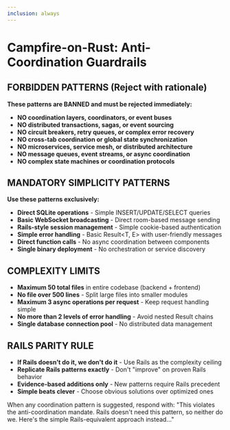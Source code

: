 ```yaml
---
inclusion: always
---
```


# Campfire-on-Rust: Anti-Coordination Guardrails

## FORBIDDEN PATTERNS (Reject with rationale)

**These patterns are BANNED and must be rejected immediately:**

- **NO coordination layers, coordinators, or event buses**
- **NO distributed transactions, sagas, or event sourcing** 
- **NO circuit breakers, retry queues, or complex error recovery**
- **NO cross-tab coordination or global state synchronization**
- **NO microservices, service mesh, or distributed architecture**
- **NO message queues, event streams, or async coordination**
- **NO complex state machines or coordination protocols**

## MANDATORY SIMPLICITY PATTERNS

**Use these patterns exclusively:**

- **Direct SQLite operations** - Simple INSERT/UPDATE/SELECT queries
- **Basic WebSocket broadcasting** - Direct room-based message sending
- **Rails-style session management** - Simple cookie-based authentication
- **Simple error handling** - Basic Result<T, E> with user-friendly messages
- **Direct function calls** - No async coordination between components
- **Single binary deployment** - No orchestration or service discovery

## COMPLEXITY LIMITS

- **Maximum 50 total files** in entire codebase (backend + frontend)
- **No file over 500 lines** - Split large files into smaller modules
- **Maximum 3 async operations per request** - Keep request handling simple
- **No more than 2 levels of error handling** - Avoid nested Result chains
- **Single database connection pool** - No distributed data management

## RAILS PARITY RULE

- **If Rails doesn't do it, we don't do it** - Use Rails as the complexity ceiling
- **Replicate Rails patterns exactly** - Don't "improve" on proven Rails behavior
- **Evidence-based additions only** - New patterns require Rails precedent
- **Simple beats clever** - Choose obvious solutions over optimized ones

When any coordination pattern is suggested, respond with: "This violates the anti-coordination mandate. Rails doesn't need this pattern, so neither do we. Here's the simple Rails-equivalent approach instead..."